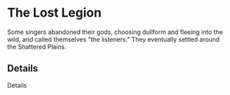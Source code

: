 # The Lost Legion
Some singers abandoned their gods, choosing dullform and fleeing into the wild, and called themselves "the listeners." They eventually settled around the Shattered Plains.

## Details
Details
